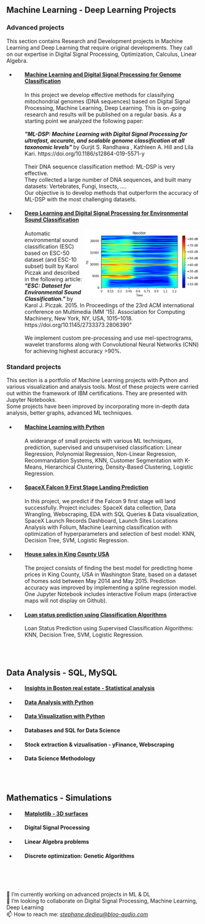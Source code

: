 





## **Machine Learning - Deep Learning Projects**

###  **Advanced projects**
This section contains Research and Development projects in Machine Learning and Deep Learning that require original developments. They call on our expertise in Digital Signal Processing, Optimization, Calculus, Linear Algebra. <br>

- #### <ul>[Machine Learning and Digital Signal Processing for Genome Classification](https://github.com/DrStef/Machine-Learning-and-Digital-Signal-Processing-for-Genome-Classification/blob/main/README.md) </ul>

<ul><ul> In this project we develop effective methods for classifying mitochondrial genomes (DNA sequences) based on Digital Signal Processing, Machine Learning, Deep Learning. This is on-going research and results will be published on a regular basis. As a starting point we analyzed the following paper:
<br><br>
 <i><b> "ML-DSP: Machine Learning with Digital Signal Processing for ultrafast, accurate, and scalable genome classification at all taxonomic levels" </b></i> by Gurjit S. Randhawa , Kathleen A. Hill and Lila Kari. https://doi.org/10.1186/s12864-019-5571-y
<br><br>
Their DNA sequence classification method: ML-DSP is very effective.  <br> 
They collected a large number of DNA sequences, and built many datasets: Vertebrates, Fungi, Insects, .... <br>  
Our objective is to develop methods that outperform the accuracy of ML-DSP with the most challenging datasets. </ul></ul>

- #### <ul>[Deep Learning and Digital Signal Processing for Environmental Sound Classification](https://github.com/DrStef/Deep-Learning-and-Digital-Signal-Processing-for-Environmental-Sound-Classification/blob/main/README.md) </ul>

<ul><ul>
 <img src="https://github.com/DrStef/Deep-Learning-and-Digital-Signal-Processing-for-Environmental-Sound-Classification/blob/main/MelSpectrogram.png"  align="right"  width="300px"/>
Automatic environmental sound classification (ESC) based on ESC-50 dataset (and ESC-10 subset) built by Karol Piczak and described in the following article: <br>
<b><i> "ESC: Dataset for Environmental Sound Classification." </i></b> by Karol J. Piczak. 2015. In Proceedings of the 23rd ACM international conference on Multimedia (MM '15). Association for Computing Machinery, New York, NY, USA, 1015–1018. https://doi.org/10.1145/2733373.2806390" 
<br clear="left"/>
<br>
We implement custom pre-processing and use mel-spectrograms, wavelet transforms along with Convolutional Neural Networks (CNN) for achieving highest accuracy >90%.    
</ul></ul>


 

### **Standard projects**
  
This section is a portfolio of Machine Learning projects with Python and various visualization and analysis tools. Most of these projects were carried out within the framework of IBM certifications. They are presented with Jupyter Notebooks. <br>
Some projects have been improved by incorporating more in-depth data analysis, better graphs, advanced ML techniques. 

- #### <ul> [**Machine Learning with Python**](https://github.com/DrStef/Machine_Learning_with_Python-IBM/blob/main/README.md)
<ul><ul> A widerange of small projects with various ML techniques, prediction, supervised and unsupervised classification: Linear Regression, Polynomial Regression, Non-Linear Regression, Recommandation Systems, KNN, Customer Segmentation with K-Means, Hierarchical Clustering, Density-Based Clustering, Logistic Regression. </ul></ul>
  
- #### <ul> [SpaceX Falcon 9 First Stage Landing Prediction](https://github.com/DrStef/Applied_Data_Science_Capstone_SpaceX_IBM/blob/main/README.md) </ul>      
  
<ul><ul> In this project, we predict if the Falcon 9 first stage will land successfully. Project includes: SpaceX data collection, Data Wrangling, Webscraping,  EDA with SQL Queries & Data visualization, SpaceX Launch Records Dashboard, Launch Sites Locations Analysis with Folium, Machine Learning classification with optimization of hyperparameters and selection of best model: KNN, Decision Tree, SVM, Logistic Regression. </ul></ul>
  
- #### <ul> [House sales in King County USA](https://github.com/DrStef/House_Sales_in_King_County_USA_IBM/blob/main/README.md) </ul>    
<ul><ul> The project consists of finding the best model for predicting home prices in King County, USA in Washington State, based on a dataset of homes sold between May 2014 and May 2015. Prediction accuracy was improved by implementing a spline regression model.<br>  One Jupyter Notebook includes interactive Folium maps (interactive maps will not display on Github). </ul></ul>

- #### <ul> [Loan status prediction using Classification Algorithms](https://github.com/DrStef/Loan-Status-Prediction-using-Classification-Algorithms_IBM/blob/main/README.md)</ul> 
  
  <ul>Loan Status Prediction using Supervised Classification Algorithms: KNN, Decision Tree, SVM, Logistic Regression.</ul> 

<br>
<br>

## **Data Analysis - SQL, MySQL**

  
- #### <ul> [Insights in Boston real estate - Statistical analysis](https://github.com/DrStef/Statistics-for-Data-Science-with-Python/blob/main/README.md)    </ul>
    
- #### <ul> [Data Analysis with Python](https://github.com/DrStef/Data-Analysis-with-Python/blob/main/README.md) </ul>

- #### <ul> [Data Visualization with Python](https://github.com/DrStef/Data-Visualization-with-Python/blob/main/README.md)</ul>

- #### <ul> **Databases and SQL for Data Science**</ul> 

- #### <ul> **Stock extraction \& vizualisation - yFinance, Webscraping**</ul> 
  
- #### <ul> **Data Science Methodology**</ul>
<br>
<br>

## **Mathematics - Simulations**

- #### <ul> [**Matplotlib - 3D surfaces**](https://github.com/DrStef/Complex-3D-surfaces-with-Matplotlib/blob/main/README.md)</ul> 
  
- #### <ul> **Digital Signal Processing**   </ul>  
- #### <ul> **Linear Algebra problems**   </ul>   
- #### <ul> **Discrete optimization: Genetic Algorithms**   </ul>   

<br>
<br>
<br>  

  
🔭 I’m currently working on advanced projects in ML & DL <br>
👯 I’m looking to collaborate on Digital Signal Processing, Machine Learning, Deep Learning <br>
📫 How to reach me: <i>stephane.dedieu@bloo-audio.com</i> <br>
 

<!--
**DrStef/DrStef** is a ✨ _special_ ✨ repository because its `README.md` (this file) appears on your GitHub profile.

Here are some ideas to get you started:

- 🔭 I’m currently working on advanced projects in ML & DL. 
- 🌱 I’m currently learning Tensorflow
- 👯 I’m looking to collaborate on Digital Signal Processing, Machine Learning, Deep Learning
- 🤔 I’m looking for help with ...
- 💬 Ask me about ...
- 📫 How to reach me: <i>stephane.dedieu@bloo-audio.com</i>
- ⚡ Hobbies: stock market, economics, geopolitics.
- ⚡ Fun fact: ...
